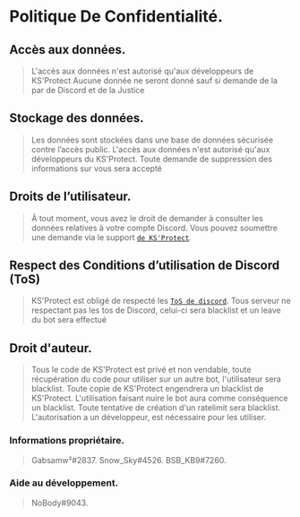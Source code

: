 # Politique De Confidentialité.

 ## Accès aux données.
> L'accès aux données n'est autorisé qu'aux développeurs de KS'Protect 
> Aucune donnée ne seront donné sauf si demande de la par de Discord et de la Justice 

## Stockage des données.
> Les données sont stockées dans une base de données sécurisée contre l’accès public.
> L'accès aux données n'est autorisé qu'aux développeurs du KS'Protect.
> Toute demande de suppression des informations sur vous sera accepté


## Droits de l’utilisateur.
> À tout moment, vous avez le droit de demander à consulter les données relatives à votre compte Discord.
> Vous pouvez soumettre une demande via le support [`de KS'Protect`](https://discord.gg/5ANS9B2ySw).

## Respect des Conditions d’utilisation de Discord (ToS)
> KS'Protect est obligé de respecté les [`ToS de discord`](https://discord.com/terms).
> Tous serveur ne respectant pas les tos de Discord, celui-ci sera blacklist et un leave du bot sera effectué

## Droit d'auteur.
> Tous le code de KS'Protect est privé et non vendable, toute récupération du code pour utiliser sur un autre bot, l'utilisateur sera blacklist.
> Toute copie de KS'Protect engendrera un blacklist de KS'Protect.
> L'utilisation faisant nuire le bot aura comme conséquence un blacklist.
> Toute tentative de création d'un ratelimit sera blacklist.
> L'autorisation a un développeur, est nécessaire pour les utiliser.

### Informations propriétaire.
> Gabsamw²#2837.
> Snow_Sky#4526.
> BSB_KB9#7260.

### Aide au développement.
> NoBody#9043.
